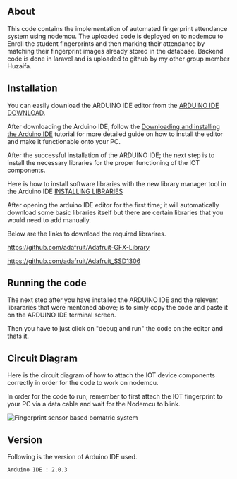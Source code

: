## About

This code contains the implementation of automated fingerprint attendance system using nodemcu. The uploaded code is deployed on to nodemcu to Enroll the student fingerprints and then marking their attendance by matching their fingerprint images already stored in the database. Backend code is done in laravel and is uploaded to github by my other group member Huzaifa.


## Installation
You can easily download the ARDUINO IDE editor from the [ARDUINO IDE DOWNLOAD](https://www.arduino.cc/en/software).

After downloading the Arduino IDE, follow  the [Downloading and installing the Arduino IDE](https://docs.arduino.cc/software/ide-v2/tutorials/getting-started/ide-v2-downloading-and-installing) tutorial for more detailed guide on how to install the editor and make it functionable onto your PC.

After the successful installation of the ARDUINO IDE; the next step is to install the necessary libraries for the proper functioning of the IOT components.

Here is how to install software libraries with the new library manager tool in the Arduino IDE [INSTALLING LIBRARIES](https://docs.arduino.cc/software/ide-v2/tutorials/ide-v2-installing-a-library)

After opening the arduino IDE editor for the first time; it will automatically download some basic libraries itself but there are certain libraries that you would need to add manually.

Below are the links to download the required librarires.

https://github.com/adafruit/Adafruit-GFX-Library

https://github.com/adafruit/Adafruit_SSD1306


## Running the code
The next step after you have installed the ARDUINO IDE and the relevent librararies that were mentoned above; is to simly copy the code and paste it on the ARDUINO IDE terminal screen.

Then you have to just click on "debug and run" the code on the editor and thats it.


## Circuit Diagram
Here is the circuit diagram of how to attach the IOT device components correctly in order for the code to work on nodemcu. 

In order for the code to run; remember to first attach the IOT fingerprint to your PC via a data cable and wait for the Nodemcu to blink.

![Fingerprint sensor based bomatric system](https://user-images.githubusercontent.com/113435175/222422457-273a4a64-f0d6-48bf-ba68-143d5488d14e.png)

## Version

Following is the version of Arduino IDE used. 

    Arduino IDE : 2.0.3
   
